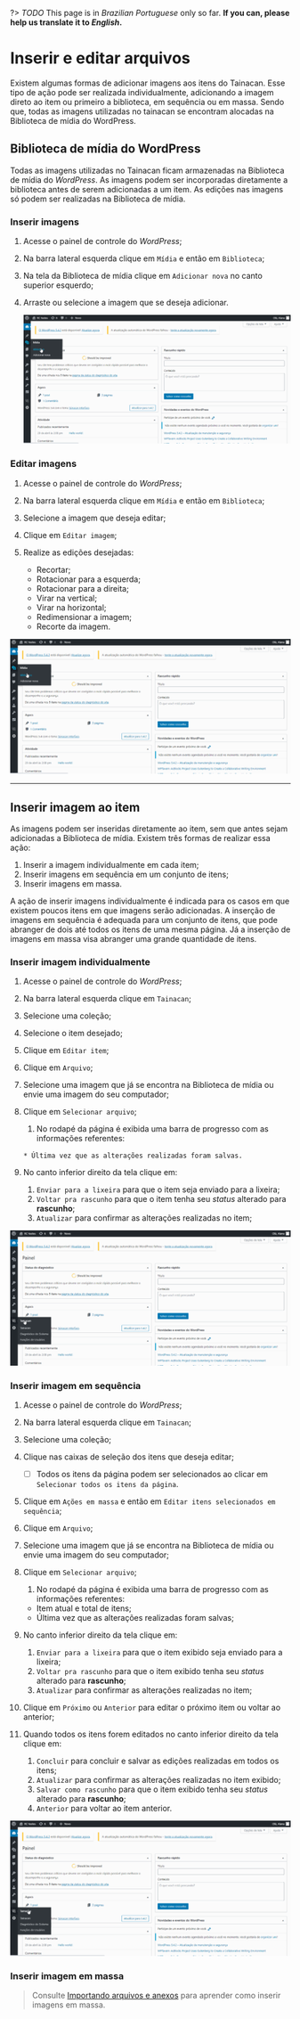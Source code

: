 ?> _TODO_ This page is in _Brazilian Portuguese_ only so far. **If you can, please help us translate it to _English_.**

# Inserir e editar arquivos

Existem algumas formas de adicionar imagens aos itens do Tainacan. Esse tipo de ação pode ser realizada individualmente, adicionando a imagem direto ao item ou primeiro a biblioteca, em sequência ou em massa. Sendo que, todas as imagens utilizadas no tainacan se encontram alocadas na Biblioteca de mídia do WordPress.

## Biblioteca de mídia do WordPress

Todas as imagens utilizadas no Tainacan ficam armazenadas na Biblioteca de mídia do _WordPress_. As imagens podem ser incorporadas diretamente a biblioteca antes de serem adicionadas a um item. As edições nas imagens só podem ser realizadas na Biblioteca de mídia.

### Inserir imagens

1. Acesse o painel de controle do _WordPress_;

2. Na barra lateral esquerda clique em `Mídia` e então em `Biblioteca`;

3. Na tela da Biblioteca de mídia clique em `Adicionar nova` no canto superior esquerdo;

4. Arraste ou selecione a imagem que se deseja adicionar.

   ![Inserir imagen na biblioteca](pt-br/_assets/gifs/inserindo-imagens-biblioteca.gif)

### Editar imagens

1. Acesse o painel de controle do _WordPress_;

2. Na barra lateral esquerda clique em `Mídia` e então em `Biblioteca`;

3. Selecione a imagem que deseja editar;

4. Clique em `Editar imagem`;

5. Realize as edições desejadas:

   - Recortar;
   - Rotacionar para a esquerda;
   - Rotacionar para a direita;
   - Virar na vertical;
   - Virar na horizontal;
   - Redimensionar a imagem;
   - Recorte da imagem.

![Inserir imagen na biblioteca](pt-br/_assets/gifs/editando-imagens-biblioteca.gif)

---

## Inserir imagem ao item

As imagens podem ser inseridas diretamente ao item, sem que antes sejam adicionadas a Biblioteca de mídia. Existem três formas de realizar essa ação:

1. Inserir a imagem individualmente em cada item;
2. Inserir imagens em sequência em um conjunto de itens;
3. Inserir imagens em massa.

A ação de inserir imagens individualmente é indicada para os casos em que existem poucos itens em que imagens serão adicionadas. A inserção de imagens em sequência é adequada para um conjunto de itens, que pode abranger de dois até todos os itens de uma mesma página. Já a inserção de imagens em massa visa abranger uma grande quantidade de itens.

### Inserir imagem individualmente

1. Acesse o painel de controle do _WordPress_;

2. Na barra lateral esquerda clique em `Tainacan`;

3. Selecione uma coleção;

4. Selecione o item desejado;

5. Clique em `Editar item`;

6. Clique em `Arquivo`;

7. Selecione uma imagem que já se encontra na Biblioteca de mídia ou envie uma imagem do seu computador;

8. Clique em `Selecionar arquivo`;

   1. No rodapé da página é exibida uma barra de progresso com as informações referentes:

   ```
   * Última vez que as alterações realizadas foram salvas.
   ```

9. No canto inferior direito da tela clique em:
   1. `Enviar para a lixeira` para que o item seja enviado para a lixeira;
   2. `Voltar pra rascunho` para que o item tenha seu _status_ alterado para **rascunho**;
   3. `Atualizar` para confirmar as alterações realizadas no item;

![Inserir imagen na biblioteca](pt-br/_assets/gifs/inserindo-imagens-individualmente.gif)

### Inserir imagem em sequência

1. Acesse o painel de controle do _WordPress_;

2. Na barra lateral esquerda clique em `Tainacan`;

3. Selecione uma coleção;

4. Clique nas caixas de seleção dos itens que deseja editar;

   - [ ] Todos os itens da página podem ser selecionados ao clicar em `Selecionar todos os itens da página`.

5. Clique em `Ações em massa` e então em `Editar itens selecionados em sequência`;

6. Clique em `Arquivo`;

7. Selecione uma imagem que já se encontra na Biblioteca de mídia ou envie uma imagem do seu computador;

8. Clique em `Selecionar arquivo`;

   1. No rodapé da página é exibida uma barra de progresso com as informações referentes:

   - Item atual e total de itens;
   - Última vez que as alterações realizadas foram salvas;

9. No canto inferior direito da tela clique em:

   1. `Enviar para a lixeira` para que o item exibido seja enviado para a lixeira;
   2. `Voltar pra rascunho` para que o item exibido tenha seu _status_ alterado para **rascunho**;
   3. `Atualizar` para confirmar as alterações realizadas no item;

10. Clique em `Próximo` ou `Anterior` para editar o próximo item ou voltar ao anterior;

11. Quando todos os itens forem editados no canto inferior direito da tela clique em:

    1. `Concluir` para concluir e salvar as edições realizadas em todos os itens;
    2. `Atualizar` para confirmar as alterações realizadas no item exibido;
    3. `Salvar como rascunho` para que o item exibido tenha seu _status_ alterado para **rascunho**;
    4. `Anterior` para voltar ao item anterior.

![Inserir imagen na biblioteca](pt-br/_assets/gifs/inserindo-imagens-em-sequencia.gif)

### Inserir imagem em massa

> Consulte [Importando arquivos e anexos](/pt-br/importers#importar-arquivos-e-anexos) para aprender como inserir imagens em massa.
